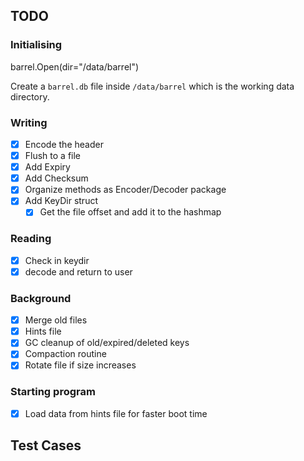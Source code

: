## TODO

### Initialising

barrel.Open(dir="/data/barrel")

Create a `barrel.db` file inside `/data/barrel` which is the working data directory.

### Writing

- [x] Encode the header
- [x] Flush to a file
- [x] Add Expiry
- [x] Add Checksum
- [x] Organize methods as Encoder/Decoder package
- [x] Add KeyDir struct
  - [x] Get the file offset and add it to the hashmap

### Reading

- [x] Check in keydir
- [x] decode and return to user 

### Background

- [x] Merge old files
- [x] Hints file
- [x] GC cleanup of old/expired/deleted keys
- [x] Compaction routine
- [x] Rotate file if size increases
### Starting program

- [x] Load data from hints file for faster boot time

## Test Cases
